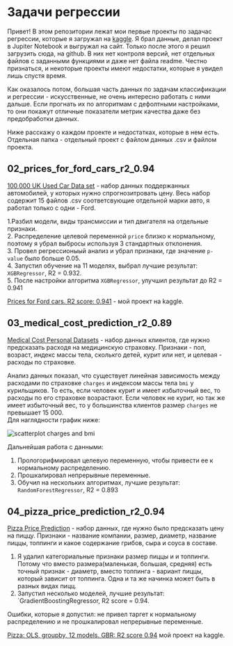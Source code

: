 # Задачи регрессии

Привет! В этом репозитории лежат мои первые проекты по задачас регрессии, которые я загружал на [kaggle](https://www.kaggle.com/agleev). Я брал данные, делал проект в Jupiter Notebook и выгружал на сайт. Только после этого я решил загрузить сюда, на github. В них нет контроля версий, нет отдельных файлов с заданными функциями и даже нет файла readme. Честно признаться, и некоторые проекты имеют недостатки, которые я увидел лишь спустя время.

Как оказалось потом, большая часть данных по задачам классификации и регрессии - искусственные, не очень интересно работать с ними дальше. Если прогнать их по алгоритмам с дефолтными настройками, то они покажут отличные показатели метрик качества даже без предобработки данных.

Ниже расскажу о каждом проекте и недостатках, которые в нем есть. Отдельная папка - отдельный проект с файлом данных .csv и файлом проекта.

## 02_prices_for_ford_cars_r2_0.94

[100,000 UK Used Car Data set](https://www.kaggle.com/adityadesai13/used-car-dataset-ford-and-mercedes) - набор данных поддержанных автомобилей, у которых нужно спрогнозитровать цену. Весь набор содержит 15 файлов .csv соответсвующие отдельной марки авто, я работал только с одни - Ford.

1.Разбил модели, виды трансмиссии и тип двигателя на отдельные признаки.  
2. Распределение целевой переменной `price` близко к нормальному, поэтому я убрал выбросы используя 3 стандартных отклонения.  
3. Провел регрессионыый анализ и убрал признаки, где значение `p-value` было больше 0.05.  
4. Запустил обучение на 11 моделях, выбрал лучшие результат: `XGBRegressor`, R2 = 0.932.  
5. После настройки алгоритма `XGBRegressor`, улучшил результат до R2 = 0.941  

[Prices for Ford cars. R2 score: 0.941](https://www.kaggle.com/agleev/prices-for-ford-cars-r2-score-0-941) - мой проект на kaggle.

## 03_medical_cost_prediction_r2_0.89

[Medical Cost Personal Datasets](https://www.kaggle.com/mirichoi0218/insurance) - набор данных клиентов, где нужно предсказать расходя на медицинскую страховку. Признаки - пол, возраст, индекс массы тела, сколькго детей, курит или нет, и целевая - расходы по страховке.

Анализ данных показал, что существует линейная зависимость между расходами по страховке `charges` и индексом массы тела `bmi` у курильщиков. То есть, если человек курит и имеет избыточный вес, то расходы по его страховке возрастают. Если человек не курит, но так же имеет избыточный вес, то у большинства клиентов размер `charges` не превышает 15 000.  
Для наглядности график ниже:

![scatterplot charges and bmi](https://www.kaggleusercontent.com/kf/80048443/eyJhbGciOiJkaXIiLCJlbmMiOiJBMTI4Q0JDLUhTMjU2In0..a4JhfI3MuYP9VrG02V76Aw.me38R2NaW9bU2GCn56BsfExGZSTL4F39NBzL80eq4EOl0df_XMJ-znN-BcqV-mqY9UCBBuEYXxjskGn4k5XGHcl8RLrsl0TDyI2w1p_WHXqbsObN6KMhXgNjRjbs2KFHYzgaCCYXFBH92o_T9ADzr8utOf_gN0I_7fBbtkB4fcGWhBpctnbJ5_nPHRhdj4z1QF_KJvthH4Zt_phJykGS4Nb_vvpArF-Ekm8QJTOnU_2vF7sdjaSw6yaqKbVPEKEvzj6Dhj6AkcTJ8GvWwE6KwQfaDKlGWb_QcAiRZ5zWScJfJzh6_skmFBYDVcgU4nucJZPvMK2sy1TrbBQgp4lOdgw--prSPh5mhfrxvSmWO0GejU6iViw6cJ5arW8savt6Ncfs6rJErYEwzMn3G44XiNebh3Jm3EZiBhmGBRpDzSU5MQiGXjjtDmjV9JTbUb2u4rdtfXQq4gHlY3LMVtVMccNK6R21dYxFeOOqDBpekHw90dgtZVZKBMYtPsimw3j5UmMSSxevQwWvux9roDe_Kx_3cHZeWjX21wyovmwxTlDsLeBalpY7zkP0rzCQAcTWMSFThA3TbWaf7s-HLT30eqjDK21JMjoxTK9MLEexZZINEs47nQYXb_FM_QTPGMDmsq8rReBaOPu5Vf-JuB5W--qmHC4p98CZ6Lw1REkZEqs.PA_Jpltkay_3CTZIcUYksQ/__results___files/__results___58_1.png "scatterplot")

Дальнейшая работа с данными:
1. Прологорифмировал целевую переменную, чтобы привести ее к нормальному распределению.
2. Прошкалировал непрерывные переменные.
3. Обучил на нескольких алгоритмах, лучшие результат: `RandomForestRegressor`, R2 = 0.893

## 04_pizza_price_prediction_r2_0.94

[Pizza Price Prediction](https://www.kaggle.com/knightbearr/pizza-price-prediction) - набор данных, где нужно было предсказать цену на пиццу. Признаки - название компании, размер, диаметр, название пиццы, топпинги и какое содержание грибов, сыра и соуса в составе.

1. Я удалил категориальные признаки размер пиццы и и топпинги. Потому что вместо размера(маленькая, большая, средняя) есть точный признак - диаметр, вместо топпинга - вариант пиццы, который зависит от топпинга. Одна и та же начинка может быть в разных видах пицц.
2. Запустил несколько моделей, лучшие результат: `GradientBoostingRegressor, R2 score = 0.94.

Ошибки, которые я допустил: не привел таргет к нормальному распределению и не прошкалировал непрерывные переменные.

[Pizza: OLS, groupby, 12 models. GBR: R2 score 0.94](https://www.kaggle.com/agleev/pizza-ols-groupby-12-models-gbr-r2-score-0-94) мой проект на kaggle.
